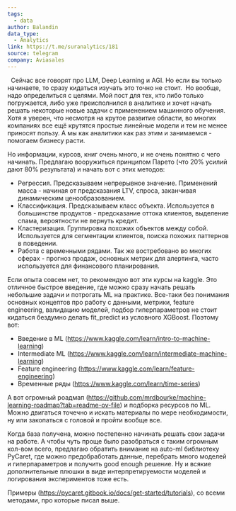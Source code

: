 ```yaml
---
tags:
  - data
author: Balandin
data_type:
  - Analytics
link: https://t.me/suranalytics/181
source: telegram
company: Aviasales
---
```

 
Сейчас все говорят про LLM, Deep Learning и AGI. Но если вы только начинаете, то сразу кидаться изучать это точно не стоит. 
Но вообще, надо определиться с целями. Мой пост для тех, кто либо только погружается, либо уже преисполнился в аналитике и хочет начать решать некоторые новые задачи с применением машинного обучения. Хотя я уверен, что несмотря на крутое развитие области, во многих компаниях все ещё крутятся простые линейные модели и тем не менее приносят пользу. А мы как аналитики как раз этим и занимаемся - помогаем бизнесу расти. 

Но информации, курсов, книг очень много, и не очень понятно с чего начинать. Предлагаю вооружиться принципом Парето (что 20% усилий дают 80% результата) и начать вот с этих методов: 

- Регрессия. Предсказываем непрерывное значение. Применений масса - начиная от предсказания LTV, спроса, заканчивая динамическим ценообразованием.  
- Классификация. Предсказываем класс объекта. Используется в большинстве продуктов - предсказание оттока клиентов, выделение спама, вероятности не вернуть кредит. 
- Кластеризация. Группировка похожих объектов между собой. Используется для сегментации клиентов, поиска похожих паттернов в поведении.  
- Работа с временными рядами. Так же востребовано во многих сферах - прогноз продаж, основных метрик для алертинга, часто используется для финансового планирования.  

Если опыта совсем нет, то рекомендую вот эти курсы на kaggle. Это отличное быстрое введение, где можно сразу начать решать небольшие задачи и потрогать ML на практике. Все-таки без понимания основных концептов про работу с данными, метрики, feature engineering, валидацию моделей, подбор гиперпараметров не стоит кидаться бездумно делать fit_predict из условного XGBoost. Поэтому вот:

- Введение в ML (https://www.kaggle.com/learn/intro-to-machine-learning)
- Intermediate ML (https://www.kaggle.com/learn/intermediate-machine-learning)
- Feature engineering (https://www.kaggle.com/learn/feature-engineering)
- Временные ряды (https://www.kaggle.com/learn/time-series)

А вот огромный роадмап (https://github.com/mrdbourke/machine-learning-roadmap?tab=readme-ov-file) и подборка ресурсов по ML. Можно двигаться точечно и искать материалы по мере необходимости, ну или закопаться с головой и пройти вообще все. 

Когда база получена, можно постепенно начинать решать свои задачи на работе. А чтобы чуть проще было разобраться с таким огромным кол-вом всего, предлагаю обратить внимание на auto-ml библиотеку PyCaret, где можно предобработать данные, перебрать много моделей и гиперпараметров и получить good enough решение. Ну и всякие дополнительные плюшки в виде интерпретируемости моделей и логирования экспериментов тоже есть. 

Примеры (https://pycaret.gitbook.io/docs/get-started/tutorials), со всеми методами, про которые писал выше.